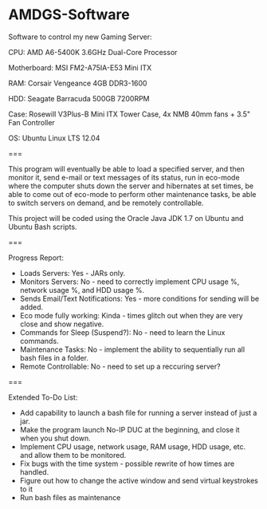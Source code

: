 AMDGS-Software
==============

Software to control my new Gaming Server:

CPU: AMD A6-5400K 3.6GHz Dual-Core Processor

Motherboard: MSI FM2-A75IA-E53 Mini ITX

RAM: Corsair Vengeance 4GB DDR3-1600

HDD: Seagate Barracuda 500GB 7200RPM

Case: Rosewill V3Plus-B Mini ITX Tower Case, 4x NMB 40mm fans + 3.5" Fan Controller

OS: Ubuntu Linux LTS 12.04

===

This program will eventually be able to load a specified server, and then monitor it, send e-mail or text messages of its status, run in eco-mode where the computer shuts down the server and hibernates at set times, be able to come out of eco-mode to perform other maintenance tasks, be able to switch servers on demand, and be remotely controllable.

This project will be coded using the Oracle Java JDK 1.7 on Ubuntu and Ubuntu Bash scripts.

===

Progress Report:
- Loads Servers: Yes - JARs only.
- Monitors Servers: No - need to correctly implement CPU usage %, network usage %, and HDD usage %.
- Sends Email/Text Notifications: Yes - more conditions for sending will be added.
- Eco mode fully working: Kinda - times glitch out when they are very close and show negative.
- Commands for Sleep (Suspend?): No - need to learn the Linux commands.
- Maintenance Tasks: No - implement the ability to sequentially run all bash files in a folder.
- Remote Controllable: No - need to set up a reccuring server?

===

Extended To-Do List:
- Add capability to launch a bash file for running a server instead of just a jar.
- Make the program launch No-IP DUC at the beginning, and close it when you shut down.
- Implement CPU usage, network usage, RAM usage, HDD usage, etc. and allow them to be monitored.
- Fix bugs with the time system - possible rewrite of how times are handled.
- Figure out how to change the active window and send virtual keystrokes to it
- Run bash files as maintenance

